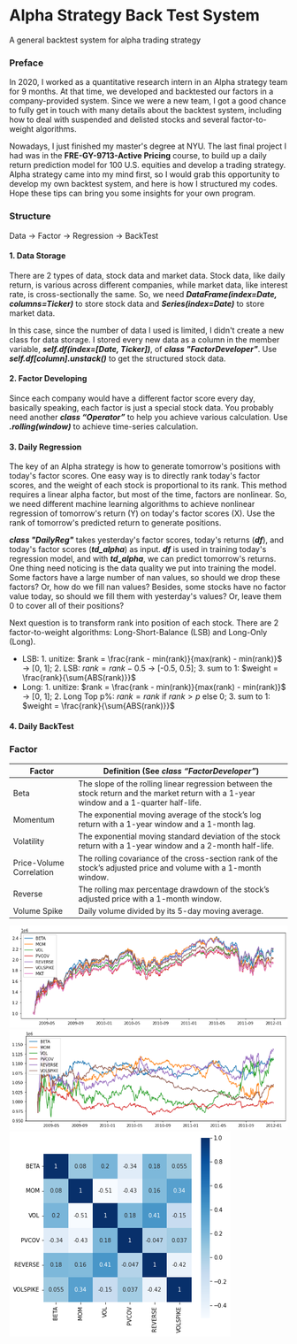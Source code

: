 # Alpha Strategy Back Test System
A general backtest system for alpha trading strategy

### Preface
In 2020, I worked as a quantitative research intern in an Alpha strategy team for 9 months. At that time, we developed and backtested our factors in a company-provided system. Since we were a new team, I got a good chance to fully get in touch with many details about the backtest system, including how to deal with suspended and delisted stocks and several factor-to-weight algorithms.  
  
Nowadays, I just finished my master's degree at NYU. The last final project I had was in the **FRE-GY-9713-Active Pricing** course, to build up a daily return prediction model for 100 U.S. equities and develop a trading strategy. Alpha strategy came into my mind first, so I would grab this opportunity to develop my own backtest system, and here is how I structured my codes. Hope these tips can bring you some insights for your own program.

### Structure
Data -> Factor -> Regression -> BackTest

#### 1. Data Storage
There are 2 types of data, stock data and market data. Stock data, like daily return, is various across different companies, while market data, like interest rate, is cross-sectionally the same. So, we need ***DataFrame(index=Date, columns=Ticker)*** to store stock data and ***Series(index=Date)*** to store market data.  
  
In this case, since the number of data I used is limited, I didn't create a new class for data storage. I stored every new data as a column in the member variable, ***self.df(index=[Date, Ticker])***, of ***class "FactorDeveloper"***. Use ***self.df[column].unstack()*** to get the structured stock data.

#### 2. Factor Developing
Since each company would have a different factor score every day, basically speaking, each factor is just a special stock data. You probably need another ***class “Operator”*** to help you achieve various calculation. Use ***.rolling(window)*** to achieve time-series calculation.

#### 3. Daily Regression
The key of an Alpha strategy is how to generate tomorrow's positions with today's factor scores. One easy way is to directly rank today's factor scores, and the weight of each stock is proportional to its rank. This method requires a linear alpha factor, but most of the time, factors are nonlinear. So, we need different machine learning algorithms to achieve nonlinear regression of tomorrow's return (Y) on today's factor scores (X). Use the rank of tomorrow's predicted return to generate positions.  
  
***class "DailyReg"*** takes yesterday's factor scores, today's returns (***df***), and today's factor scores (***td_alpha***) as input. ***df*** is used in training today's regression model, and with ***td_alpha***, we can predict tomorrow's returns. One thing need noticing is the data quality we put into training the model. Some factors have a large number of nan values, so should we drop these factors? Or, how do we fill nan values? Besides, some stocks have no factor value today, so should we fill them with yesterday's values? Or, leave them 0 to cover all of their positions?  
  
Next question is to transform rank into position of each stock. There are 2 factor-to-weight algorithms: Long-Short-Balance (LSB) and Long-Only (Long).
- LSB: 1. unitize: $rank = \frac{rank - min(rank)}{max(rank) - min(rank)}$ -> [0, 1]; 2. LSB: $rank = rank - 0.5$ -> [-0.5, 0.5]; 3. sum to 1: $weight = \frac{rank}{\sum{ABS(rank)}}$
- Long: 1. unitize: $rank = \frac{rank - min(rank)}{max(rank) - min(rank)}$ -> [0, 1]; 2. Long Top p%: $rank = rank$ if $rank > p$ else $0$; 3. sum to 1: $weight = \frac{rank}{\sum{ABS(rank)}}$

#### 4. Daily BackTest

### Factor
|Factor|Definition (See *class “FactorDeveloper”*)|
|---|---|
|Beta|The slope of the rolling linear regression between the stock return and the market return with a 1-year window and a 1-quarter half-life.|
|Momentum|The exponential moving average of the stock’s log return with a 1-year window and a 1-month lag.|
|Volatility|The exponential moving standard deviation of the stock return with a 1-year window and a 2-month half-life.|
|Price-Volume Correlation|The rolling covariance of the cross-section rank of the stock’s adjusted price and volume with a 1-month window.|
|Reverse|The rolling max percentage drawdown of the stock’s adjusted price with a 1-month window.|
|Volume Spike|Daily volume divided by its 5-day moving average.|

![](https://github.com/yuba316/Alpha_Strategy_BackTest_System/blob/main/figure/factor_mkt.png)
![](https://github.com/yuba316/Alpha_Strategy_BackTest_System/blob/main/figure/factor_hedge.png)
![](https://github.com/yuba316/Alpha_Strategy_BackTest_System/blob/main/figure/factor_corr.png)
